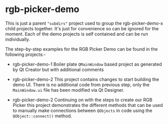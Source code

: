# rgb-picker-demo
This is just a parent ```"subdirs"``` project used to group the rgb-picker-demo-x child projects together.
It's just for convenience so can be ignored for the moment. Each of the demo projects is self contained and can be run individually.

The step-by-step examples for the RGB Picker Demo can be found in the following projects:-

- rgb-picker-demo-1
  Boiler plate ```QMainWindow``` based project as generated by Qt Creator but with additional comments

- rgb-picker-demo-2
  This project contains changes to start building the demo UI. There is no additional code from
  previous step, only the ```MainWindow.ui``` file has been modified via Qt Designer.

- rgb-picker-demo-2
  Continuing on with the steps to create our RGB Picker this project demonstrates the different methods
  that can be used to manually make connections between ```QObjects``` in code using the ```QObject::connect()``` method.  
